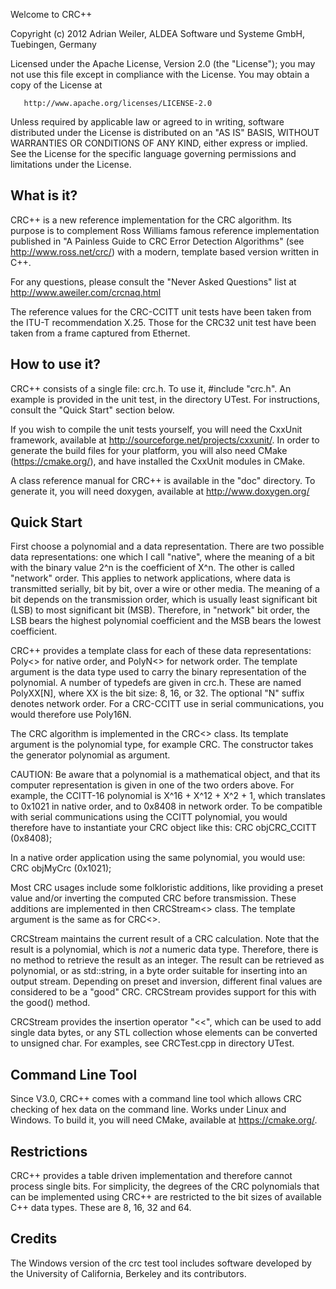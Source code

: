 Welcome to CRC++

Copyright (c) 2012 Adrian Weiler, ALDEA Software und Systeme GmbH, Tuebingen, Germany

   Licensed under the Apache License, Version 2.0 (the "License");
   you may not use this file except in compliance with the License.
   You may obtain a copy of the License at

       http://www.apache.org/licenses/LICENSE-2.0

   Unless required by applicable law or agreed to in writing, software
   distributed under the License is distributed on an "AS IS" BASIS,
   WITHOUT WARRANTIES OR CONDITIONS OF ANY KIND, either express or implied.
   See the License for the specific language governing permissions and
   limitations under the License.


What is it?
-----------

CRC++ is a new reference implementation for the CRC algorithm.
Its purpose is to complement Ross Williams famous reference implementation
published in "A Painless Guide to CRC Error Detection Algorithms" 
(see http://www.ross.net/crc/) with a modern, template based version written in C++.

For any questions, please consult the "Never Asked Questions" list at
http://www.aweiler.com/crcnaq.html


The reference values for the CRC-CCITT unit tests have been taken from the
ITU-T recommendation X.25. Those for the CRC32 unit test have been taken from
a frame captured from Ethernet.

How to use it?
--------------

CRC++ consists of a single file: crc.h.
To use it, #include "crc.h". An example is provided in the unit test, in the
directory UTest. For instructions, consult the "Quick Start" section below.

If you wish to compile the unit tests yourself, you will need the
CxxUnit framework, available at http://sourceforge.net/projects/cxxunit/.
In order to generate the build files for your platform, you will also need
CMake (https://cmake.org/), and have installed the CxxUnit modules in CMake.

A class reference manual for CRC++ is available in the "doc" directory. To
generate it, you will need doxygen, available at http://www.doxygen.org/


Quick Start
-----------

First choose a polynomial and a data representation. There are two possible data
representations: one which I call "native", where the meaning of a bit with the
binary value 2^n is the coefficient of X^n. The other is called "network" order.
This applies to network applications, where data is transmitted serially, bit by bit,
over a wire or other media. The meaning of a bit depends on the transmission order,
which is usually least significant bit (LSB) to most significant bit (MSB).
Therefore, in "network" bit order, the LSB bears the highest polynomial coefficient
and the MSB bears the lowest coefficient.

CRC++ provides a template class for each of these data representations:
Poly<> for native order, and PolyN<> for network order. The template argument is the
data type used to carry the binary representation of the polynomial. A number of
typedefs are given in crc.h. These are named PolyXX[N], where XX is the bit size: 8, 16,
or 32. The optional "N" suffix denotes network order. For a CRC-CCITT use in serial
communications, you would therefore use Poly16N.

The CRC algorithm is implemented in the CRC<> class. Its template argument is the
polynomial type, for example CRC<Poly16N>. The constructor takes the generator polynomial
as argument.

CAUTION: Be aware that a polynomial is a mathematical object, and that its computer
representation is  given in one of the two orders above. For example, the CCITT-16
polynomial is X^16 + X^12 + X^2 + 1, which translates to 0x1021 in native order, and
to 0x8408 in network order. To be compatible with serial communications using the
CCITT polynomial, you would therefore have to instantiate your CRC object like this:
  CRC<Poly16N> objCRC_CCITT (0x8408);

In a native order application using the same polynomial, you would use:
  CRC<Poly16> objMyCrc (0x1021);

Most CRC usages include some folkloristic additions, like providing a preset value
and/or inverting the computed CRC before transmission. These additions are implemented
in then CRCStream<> class. The template argument is the same as for CRC<>.

CRCStream maintains the current result of a CRC calculation. Note that the result
is a polynomial, which is _not_ a numeric data type. Therefore, there is no method
to retrieve the result as an integer. The result can be retrieved as polynomial, or
as std::string, in a byte order suitable for inserting into an output stream.
Depending on preset and inversion, different final values are considered to be a
"good" CRC. CRCStream provides support for this with the good() method.

CRCStream provides the insertion operator "<<", which can be used to add single
data bytes, or any STL collection whose elements can be converted to unsigned char.
For examples, see CRCTest.cpp in directory UTest.

Command Line Tool
-----------------

Since V3.0, CRC++ comes with a command line tool which allows CRC checking
of hex data on the command line. Works under Linux and Windows. To build it, you
will need CMake, available at https://cmake.org/.

Restrictions
------------

CRC++ provides a table driven implementation and therefore cannot process
single bits. For simplicity, the degrees of the CRC polynomials that can be
implemented using CRC++ are restricted to the bit sizes of available C++
data types. These are 8, 16, 32 and 64.

Credits
-------

The Windows version of the crc test tool includes software developed by the
University of California, Berkeley and its contributors.
